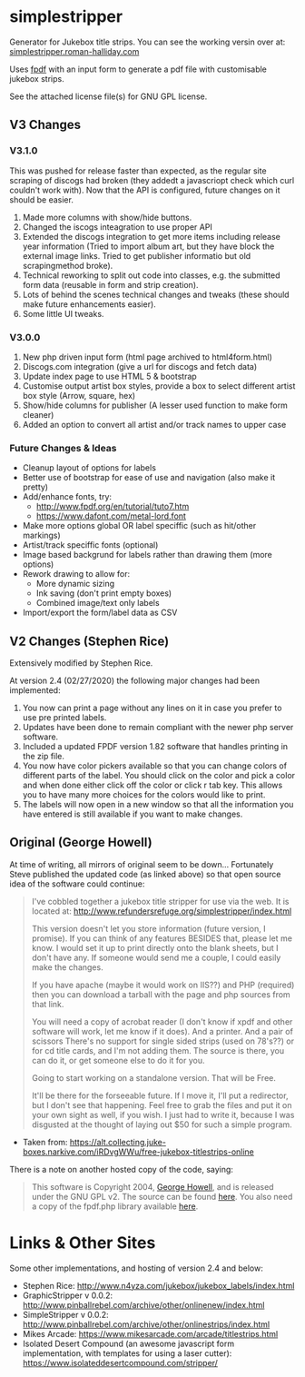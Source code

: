 # simplestripper

Generator for Jukebox title strips. You can see the working versin over at: [simplestripper.roman-halliday.com](https://simplestripper.roman-halliday.com/)

Uses [fpdf](http://www.fpdf.org/) with an input form to generate a pdf file with customisable jukebox strips.

See the attached license file(s) for GNU GPL license.

## V3 Changes

### V3.1.0

This was pushed for release faster than expected, as the regular site scraping of discogs had broken (they addedt a javascriopt check which curl couldn't work with). Now that the API is configured, future changes on it should be easier.

1. Made more columns with show/hide buttons.
2. Changed the iscogs inteagration to use proper API
3. Extended the discogs integration to get more items including release year information (Tried to import album art, but they have block the external image links. Tried to get publisher informatio but old scrapingmethod broke).
4. Technical reworking to split out code into classes, e.g. the submitted form data (reusable in form and strip creation).
5. Lots of behind the scenes technical changes and tweaks (these should make future enhancements easier).
6. Some little UI tweaks.

### V3.0.0

1. New php driven input form (html page archived to html4form.html)
2. Discogs.com integration (give a url for discogs and fetch data)
3. Update index page to use HTML 5 & bootstrap
4. Customise output artist box styles, provide a box to select different artist box style (Arrow, square, hex)
5. Show/hide columns for publisher (A lesser used function to make form cleaner)
6. Added an option to convert all artist and/or track names to upper case

### Future Changes & Ideas

* Cleanup layout of options for labels
* Better use of bootstrap for ease of use and navigation (also make it pretty)
* Add/enhance fonts, try:
  * http://www.fpdf.org/en/tutorial/tuto7.htm
   * https://www.dafont.com/metal-lord.font
* Make more options global OR label speciffic (such as hit/other markings)
* Artist/track speciffic fonts (optional)
* Image based backgrund for labels rather than drawing them (more options)
* Rework drawing to allow for:
  * More dynamic sizing
  * Ink saving (don't print empty boxes)
  * Combined image/text only labels
* Import/export the form/label data as CSV

## V2 Changes (Stephen Rice)

Extensively modified by Stephen Rice.

At version 2.4 (02/27/2020) the following major changes had been implemented:
1. You now can print a page without any lines on it in case you prefer to use pre printed labels.
2. Updates have been done to remain compliant with the newer php server software.
3. Included a updated FPDF version 1.82 software that handles printing in the zip file.
4. You now have color pickers available so that you can change colors of different parts of the label. You should click on the color and pick a color and when done either click off the color or click r tab key. This allows you to have many more choices for the colors would like to print.
5. The labels will now open in a new window so that all the information you have entered is still available if you want to make changes.

## Original (George Howell)

At time of writing, all mirrors of original seem to be down... Fortunately Steve published the updated code (as linked above) so that open source idea of the software could continue:

> I've cobbled together a jukebox title stripper for use via the web.
It is located at:
> http://www.refundersrefuge.org/simplestripper/index.html
>
> This version doesn't let you store information (future version, I promise).
If you can think of any features BESIDES that, please let me know. I would
set it up to print directly onto the blank sheets, but I don't have any.
If someone would send me a couple, I could easily make the changes.
>
> If you have apache (maybe it would work on IIS??) and PHP (required) then
you can download a tarball with the page and php sources from that link.
>
> You will need a copy of acrobat reader (I don't know if xpdf and other
software will work, let me know if it does). And a printer. And a pair of
scissors
> There's no support for single sided strips (used on 78's??) or for
cd title cards, and I'm not adding them. The source is there, you can
do it, or get someone else to do it for you.
>
> Going to start working on a standalone version. That will be Free.
>
> It'll be there for the forseeable future. If I move it, I'll put a
redirector, but I don't see that happening. Feel free to grab the files and
put it on your own sight as well, if you wish. I just had to write it,
because I was disgusted at the thought of laying out $50 for such a
simple program.

 - Taken from: https://alt.collecting.juke-boxes.narkive.com/iRDvgWWu/free-jukebox-titlestrips-online

There is a note on another hosted copy of the code, saying:
> This software is Copyright 2004, [George Howell](mailto:simplestrips@refundersrefuge.org), and is released under the GNU GPL v2. The source can be found [here](http://www.refundersrefuge.org/simplestripper/simplestripper.tar.gz). You also need a copy of the fpdf.php library available [here](http://www.fpdf.org/).

# Links & Other Sites

Some other implementations, and hosting of version 2.4 and below:

* Stephen Rice: http://www.n4yza.com/jukebox/jukebox_labels/index.html
* GraphicStripper v 0.0.2: http://www.pinballrebel.com/archive/other/onlinenew/index.html
* SimpleStripper v 0.0.2: http://www.pinballrebel.com/archive/other/onlinestrips/index.html
* Mikes Arcade: https://www.mikesarcade.com/arcade/titlestrips.html
* Isolated Desert Compound (an awesome javascript form implementation, with templates for using a laser cutter): https://www.isolateddesertcompound.com/stripper/
